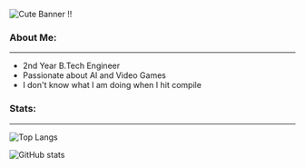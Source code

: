 ![Cute Banner !!](https://user-images.githubusercontent.com/92100787/220425731-df420f75-786c-40f7-96f9-e6ed7f805e4d.jpeg)

### About Me:
--------------
* 2nd Year B.Tech Engineer
* Passionate about AI and Video Games
* I don't know what I am doing when I hit compile

### Stats:
-------
![Top Langs](https://github-readme-stats.vercel.app/api/top-langs/?username=ShubhangiXD&theme=synthwave)

![GitHub stats](https://github-readme-stats.vercel.app/api?username=ShubhangiXD&show_icons=true&theme=synthwave)
<!--
**ShubhangiXD/ShubhangiXD** is a ✨ _special_ ✨ repository because its `README.md` (this file) appears on your GitHub profile.

Here are some ideas to get you started:

- 🔭 I’m currently working on ...
- 🌱 I’m currently learning ...
- 👯 I’m looking to collaborate on ...
- 🤔 I’m looking for help with ...
- 💬 Ask me about ...
- 📫 How to reach me: ...
- 😄 Pronouns: ...
- ⚡ Fun fact: ...
-->
